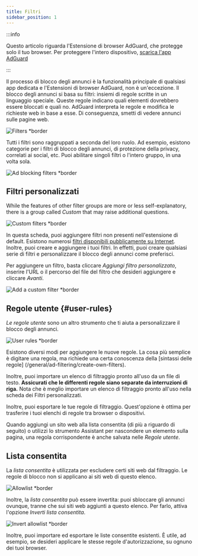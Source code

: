 ```yaml
---
title: Filtri
sidebar_position: 1
---
```


:::info

Questo articolo riguarda l'Estensione di browser AdGuard, che protegge solo il tuo browser. Per proteggere l'intero dispositivo, [scarica l'app AdGuard](https://agrd.io/download-kb-adblock)

:::

Il processo di blocco degli annunci è la funzionalità principale di qualsiasi app dedicata e l'Estensioni di browser AdGuard, non è un'eccezione. Il blocco degli annunci si basa su filtri: insiemi di regole scritte in un linguaggio speciale. Queste regole indicano quali elementi dovrebbero essere bloccati e quali no. AdGuard interpreta le regole e modifica le richieste web in base a esse. Di conseguenza, smetti di vedere annunci sulle pagine web.

![Filters \*border](https://cdn.adtidy.org/content/Kb/ad_blocker/browser_extension/ad_blocker_browser_extension_filters.png)

Tutti i filtri sono raggruppati a seconda del loro ruolo. Ad esempio, esistono categorie per i filtri di blocco degli annunci, di protezione della privacy, correlati ai social, etc. Puoi abilitare singoli filtri o l'intero gruppo, in una volta sola.

![Ad blocking filters \*border](https://cdn.adtidy.org/content/Kb/ad_blocker/browser_extension/ad_blocker_browser_extension_filters1.png)

## Filtri personalizzati

While the features of other filter groups are more or less self-explanatory, there is a group called _Custom_ that may raise additional questions.

![Custom filters \*border](https://cdn.adtidy.org/content/Kb/ad_blocker/browser_extension/ad_blocker_browser_extension_custom_filters.png)

In questa scheda, puoi aggiungere filtri non presenti nell'estensione di default. Esistono numerosi [filtri disponibili pubblicamente su Internet](https://filterlists.com). Inoltre, puoi creare e aggiungere i tuoi filtri. In effetti, puoi creare qualsiasi serie di filtri e personalizzare il blocco degli annunci come preferisci.

Per aggiungere un filtro, basta cliccare _Aggiungi filtro personalizzato_, inserire l'URL o il percorso del file del filtro che desideri aggiungere e cliccare _Avanti_.

![Add a custom filter \*border](https://cdn.adtidy.org/content/Kb/ad_blocker/browser_extension/ad_blocker_browser_extension_custom_filters1.png)

## Regole utente {#user-rules}

_Le regole utente_ sono un altro strumento che ti aiuta a personalizzare il blocco degli annunci.

![User rules \*border](https://cdn.adtidy.org/content/Kb/ad_blocker/browser_extension/ad_blocker_browser_extension_user_rules.png)

Esistono diversi modi per aggiungere le nuove regole. La cosa più semplice è digitare una regola, ma richiede una certa conoscenza della [sintassi delle regole] (/general/ad-filtering/create-own-filters).

Inoltre, puoi importare un elenco di filtraggio pronto all'uso da un file di testo. **Assicurati che le differenti regole siano separate da interruzioni di riga.** Nota che è meglio importare un elenco di filtraggio pronto all'uso nella scheda dei Filtri personalizzati.

Inoltre, puoi esportare le tue regole di filtraggio. Quest'opzione è ottima per trasferire i tuoi elenchi di regole tra browser o dispositivi.

Quando aggiungi un sito web alla lista consentita (di più a riguardo di seguito) o utilizzi lo strumento Assistant per nascondere un elemento sulla pagina, una regola corrispondente è anche salvata nelle _Regole utente_.

## Lista consentita

La _lista consentita_ è utilizzata per escludere certi siti web dal filtraggio. Le regole di blocco non si applicano ai siti web di questo elenco.

![Allowlist \*border](https://cdn.adtidy.org/content/Kb/ad_blocker/browser_extension/ad_blocker_browser_extension_allowlist.png)

Inoltre, la _lista consentita_ può essere invertita: puoi sbloccare gli annunci ovunque, tranne che sui siti web aggiunti a questo elenco. Per farlo, attiva l'opzione _Inverti lista consentita_.

![Invert allowlist \*border](https://cdn.adtidy.org/content/Kb/ad_blocker/browser_extension/ad_blocker_browser_extension_allowlist1.png)

Inoltre, puoi importare ed esportare le liste consentite esistenti. È utile, ad esempio, se desideri applicare le stesse regole d'autorizzazione, su ognuno dei tuoi browser.
